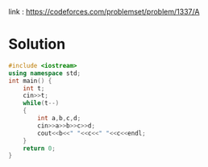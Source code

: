 
link : https://codeforces.com/problemset/problem/1337/A
# Solution

```C++
#include <iostream>
using namespace std;
int main() {
    int t;
    cin>>t;
    while(t--)
    {
        int a,b,c,d;
        cin>>a>>b>>c>>d;
        cout<<b<<" "<<c<<" "<<c<<endl; 
    }
    return 0;
}
```

